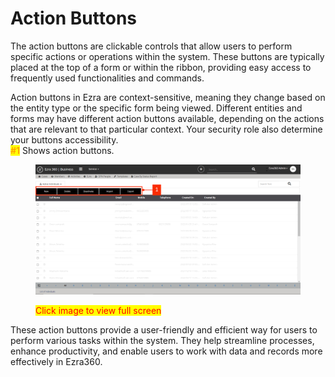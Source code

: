 # Action Buttons

The action buttons are clickable controls that allow users to perform specific actions or operations within the system. These buttons are typically placed at the top of a form or within the ribbon, providing easy access to frequently used functionalities and commands.

Action buttons in Ezra are context-sensitive, meaning they change based on the entity type or the specific form being viewed. Different entities and forms may have different action buttons available, depending on the actions that are relevant to that particular context. Your security role also determine your buttons accessibility.\
<mark style="color:orange;">**#1**</mark> Shows action buttons.

<figure><img src="../../.gitbook/assets/Untitled design 14.png" alt=""><figcaption><p><mark style="color:red;">Click image to view full screen</mark></p></figcaption></figure>

These action buttons provide a user-friendly and efficient way for users to perform various tasks within the system. They help streamline processes, enhance productivity, and enable users to work with data and records more effectively in Ezra360.
